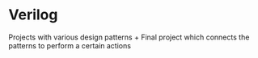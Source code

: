 # Verilog

Projects with various design patterns + Final project which connects the patterns to perform a certain actions